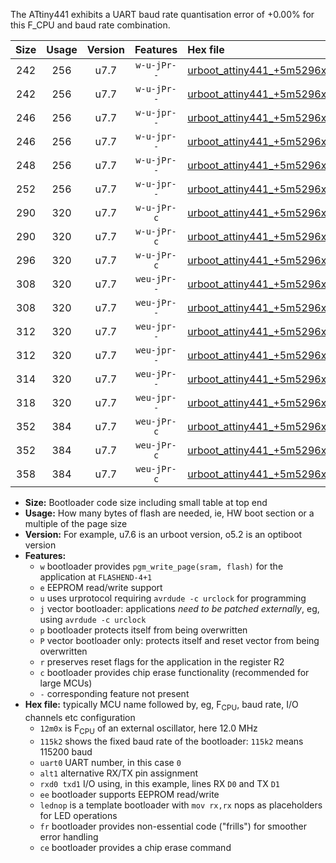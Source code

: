 The ATtiny441 exhibits a UART baud rate quantisation error of +0.00% for this F_CPU and baud rate combination.

|Size|Usage|Version|Features|Hex file|
|:-:|:-:|:-:|:-:|:--|
|242|256|u7.7|`w-u-jPr--`|[urboot_attiny441_+5m5296x_++76k8_uart0_rxa2_txa1_lednop.hex](https://raw.githubusercontent.com/stefanrueger/urboot.hex/main/mcus/attiny441/external_oscillator/fcpu_+5m5296x/br_++76k8/urboot_attiny441_+5m5296x_++76k8_uart0_rxa2_txa1_lednop.hex)|
|242|256|u7.7|`w-u-jPr--`|[urboot_attiny441_+5m5296x_++76k8_uart1_rxa4_txa5_lednop.hex](https://raw.githubusercontent.com/stefanrueger/urboot.hex/main/mcus/attiny441/external_oscillator/fcpu_+5m5296x/br_++76k8/urboot_attiny441_+5m5296x_++76k8_uart1_rxa4_txa5_lednop.hex)|
|246|256|u7.7|`w-u-jpr--`|[urboot_attiny441_+5m5296x_++76k8_uart0_rxa2_txa1_lednop_fr.hex](https://raw.githubusercontent.com/stefanrueger/urboot.hex/main/mcus/attiny441/external_oscillator/fcpu_+5m5296x/br_++76k8/urboot_attiny441_+5m5296x_++76k8_uart0_rxa2_txa1_lednop_fr.hex)|
|246|256|u7.7|`w-u-jpr--`|[urboot_attiny441_+5m5296x_++76k8_uart1_rxa4_txa5_lednop_fr.hex](https://raw.githubusercontent.com/stefanrueger/urboot.hex/main/mcus/attiny441/external_oscillator/fcpu_+5m5296x/br_++76k8/urboot_attiny441_+5m5296x_++76k8_uart1_rxa4_txa5_lednop_fr.hex)|
|248|256|u7.7|`w-u-jPr--`|[urboot_attiny441_+5m5296x_++76k8_uart0_alt1_rxb2_txa7_lednop.hex](https://raw.githubusercontent.com/stefanrueger/urboot.hex/main/mcus/attiny441/external_oscillator/fcpu_+5m5296x/br_++76k8/urboot_attiny441_+5m5296x_++76k8_uart0_alt1_rxb2_txa7_lednop.hex)|
|252|256|u7.7|`w-u-jpr--`|[urboot_attiny441_+5m5296x_++76k8_uart0_alt1_rxb2_txa7_lednop_fr.hex](https://raw.githubusercontent.com/stefanrueger/urboot.hex/main/mcus/attiny441/external_oscillator/fcpu_+5m5296x/br_++76k8/urboot_attiny441_+5m5296x_++76k8_uart0_alt1_rxb2_txa7_lednop_fr.hex)|
|290|320|u7.7|`w-u-jPr-c`|[urboot_attiny441_+5m5296x_++76k8_uart0_rxa2_txa1_lednop_fr_ce.hex](https://raw.githubusercontent.com/stefanrueger/urboot.hex/main/mcus/attiny441/external_oscillator/fcpu_+5m5296x/br_++76k8/urboot_attiny441_+5m5296x_++76k8_uart0_rxa2_txa1_lednop_fr_ce.hex)|
|290|320|u7.7|`w-u-jPr-c`|[urboot_attiny441_+5m5296x_++76k8_uart1_rxa4_txa5_lednop_fr_ce.hex](https://raw.githubusercontent.com/stefanrueger/urboot.hex/main/mcus/attiny441/external_oscillator/fcpu_+5m5296x/br_++76k8/urboot_attiny441_+5m5296x_++76k8_uart1_rxa4_txa5_lednop_fr_ce.hex)|
|296|320|u7.7|`w-u-jPr-c`|[urboot_attiny441_+5m5296x_++76k8_uart0_alt1_rxb2_txa7_lednop_fr_ce.hex](https://raw.githubusercontent.com/stefanrueger/urboot.hex/main/mcus/attiny441/external_oscillator/fcpu_+5m5296x/br_++76k8/urboot_attiny441_+5m5296x_++76k8_uart0_alt1_rxb2_txa7_lednop_fr_ce.hex)|
|308|320|u7.7|`weu-jPr--`|[urboot_attiny441_+5m5296x_++76k8_uart0_rxa2_txa1_ee_lednop.hex](https://raw.githubusercontent.com/stefanrueger/urboot.hex/main/mcus/attiny441/external_oscillator/fcpu_+5m5296x/br_++76k8/urboot_attiny441_+5m5296x_++76k8_uart0_rxa2_txa1_ee_lednop.hex)|
|308|320|u7.7|`weu-jPr--`|[urboot_attiny441_+5m5296x_++76k8_uart1_rxa4_txa5_ee_lednop.hex](https://raw.githubusercontent.com/stefanrueger/urboot.hex/main/mcus/attiny441/external_oscillator/fcpu_+5m5296x/br_++76k8/urboot_attiny441_+5m5296x_++76k8_uart1_rxa4_txa5_ee_lednop.hex)|
|312|320|u7.7|`weu-jpr--`|[urboot_attiny441_+5m5296x_++76k8_uart0_rxa2_txa1_ee_lednop_fr.hex](https://raw.githubusercontent.com/stefanrueger/urboot.hex/main/mcus/attiny441/external_oscillator/fcpu_+5m5296x/br_++76k8/urboot_attiny441_+5m5296x_++76k8_uart0_rxa2_txa1_ee_lednop_fr.hex)|
|312|320|u7.7|`weu-jpr--`|[urboot_attiny441_+5m5296x_++76k8_uart1_rxa4_txa5_ee_lednop_fr.hex](https://raw.githubusercontent.com/stefanrueger/urboot.hex/main/mcus/attiny441/external_oscillator/fcpu_+5m5296x/br_++76k8/urboot_attiny441_+5m5296x_++76k8_uart1_rxa4_txa5_ee_lednop_fr.hex)|
|314|320|u7.7|`weu-jPr--`|[urboot_attiny441_+5m5296x_++76k8_uart0_alt1_rxb2_txa7_ee_lednop.hex](https://raw.githubusercontent.com/stefanrueger/urboot.hex/main/mcus/attiny441/external_oscillator/fcpu_+5m5296x/br_++76k8/urboot_attiny441_+5m5296x_++76k8_uart0_alt1_rxb2_txa7_ee_lednop.hex)|
|318|320|u7.7|`weu-jpr--`|[urboot_attiny441_+5m5296x_++76k8_uart0_alt1_rxb2_txa7_ee_lednop_fr.hex](https://raw.githubusercontent.com/stefanrueger/urboot.hex/main/mcus/attiny441/external_oscillator/fcpu_+5m5296x/br_++76k8/urboot_attiny441_+5m5296x_++76k8_uart0_alt1_rxb2_txa7_ee_lednop_fr.hex)|
|352|384|u7.7|`weu-jPr-c`|[urboot_attiny441_+5m5296x_++76k8_uart0_rxa2_txa1_ee_lednop_fr_ce.hex](https://raw.githubusercontent.com/stefanrueger/urboot.hex/main/mcus/attiny441/external_oscillator/fcpu_+5m5296x/br_++76k8/urboot_attiny441_+5m5296x_++76k8_uart0_rxa2_txa1_ee_lednop_fr_ce.hex)|
|352|384|u7.7|`weu-jPr-c`|[urboot_attiny441_+5m5296x_++76k8_uart1_rxa4_txa5_ee_lednop_fr_ce.hex](https://raw.githubusercontent.com/stefanrueger/urboot.hex/main/mcus/attiny441/external_oscillator/fcpu_+5m5296x/br_++76k8/urboot_attiny441_+5m5296x_++76k8_uart1_rxa4_txa5_ee_lednop_fr_ce.hex)|
|358|384|u7.7|`weu-jPr-c`|[urboot_attiny441_+5m5296x_++76k8_uart0_alt1_rxb2_txa7_ee_lednop_fr_ce.hex](https://raw.githubusercontent.com/stefanrueger/urboot.hex/main/mcus/attiny441/external_oscillator/fcpu_+5m5296x/br_++76k8/urboot_attiny441_+5m5296x_++76k8_uart0_alt1_rxb2_txa7_ee_lednop_fr_ce.hex)|

- **Size:** Bootloader code size including small table at top end
- **Usage:** How many bytes of flash are needed, ie, HW boot section or a multiple of the page size
- **Version:** For example, u7.6 is an urboot version, o5.2 is an optiboot version
- **Features:**
  + `w` bootloader provides `pgm_write_page(sram, flash)` for the application at `FLASHEND-4+1`
  + `e` EEPROM read/write support
  + `u` uses urprotocol requiring `avrdude -c urclock` for programming
  + `j` vector bootloader: applications *need to be patched externally*, eg, using `avrdude -c urclock`
  + `p` bootloader protects itself from being overwritten
  + `P` vector bootloader only: protects itself and reset vector from being overwritten
  + `r` preserves reset flags for the application in the register R2
  + `c` bootloader provides chip erase functionality (recommended for large MCUs)
  + `-` corresponding feature not present
- **Hex file:** typically MCU name followed by, eg, F<sub>CPU</sub>, baud rate, I/O channels etc configuration
  + `12m0x` is F<sub>CPU</sub> of an external oscillator, here 12.0 MHz
  + `115k2` shows the fixed baud rate of the bootloader: `115k2` means 115200 baud
  + `uart0` UART number, in this case `0`
  + `alt1` alternative RX/TX pin assignment
  + `rxd0 txd1` I/O using, in this example, lines RX `D0` and TX `D1`
  + `ee` bootloader supports EEPROM read/write
  + `lednop` is a template bootloader with `mov rx,rx` nops as placeholders for LED operations
  + `fr` bootloader provides non-essential code ("frills") for smoother error handling
  + `ce` bootloader provides a chip erase command
